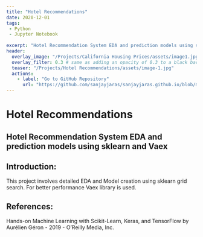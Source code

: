 ```yaml
---
title: "Hotel Recommendations"
date: 2020-12-01
tags:
 - Python
 - Jupyter Notebook
 
excerpt: "Hotel Recommendation System EDA and prediction models using sklearn and Vaex"
header:
  overlay_image: "/Projects/California Housing Prices/assets/image1.jpg"
  overlay_filter: 0.3 # same as adding an opacity of 0.3 to a black background
  teaser: "/Projects/Hotel Recommendations/assets/image-1.jpg"
  actions:
    - label: "Go to GitHub Repository"
      url: "https://github.com/sanjayjaras/sanjayjaras.github.io/blob/master/Projects/Hotel%20Recommendations"
---
```





# Hotel Recommendations
## Hotel Recommendation System EDA and prediction models using sklearn and Vaex

## Introduction:
This project involves detailed EDA and Model creation using sklearn grid search. For better performance Vaex library is used.


## References:
Hands-on Machine Learning with Scikit-Learn, Keras, and TensorFlow by Aurélien Géron - 2019 - O’Reilly Media, Inc.